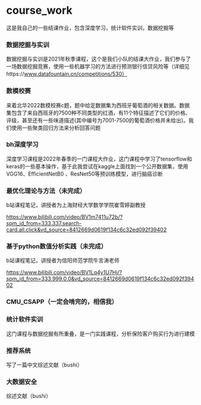 # course_work

这是我自己的一些结课作业，包含深度学习，统计软件实训，数据挖掘等


### 数据挖掘与实训

数据挖掘与实训是2021年秋季课程，这个是我们小队的结课大作业，我们参与了一场数据挖掘竞赛，使用一些机器学习的方法进行预测银行信贷风险等（详细见https://www.datafountain.cn/competitions/530）



### 数模校赛

来着北华2022数模校赛c题，题中给定数据集为西班牙葡萄酒的相关数据。数据集包含了来自西班牙的7500种不同类型的红酒，有11个特征描述了它们的价格、评级，甚至还有一些味道描述(其中编号为7001-7500的葡萄酒价格并未给出)。我们使用一些聚类回归方法来分析回答问题


### bh深度学习

深度学习课程是2022年春季的一门课程大作业，这门课程中学习了tensorflow和keras的一些基本操作，基于此我尝试在kaggle上面找到一个公开数据集，使用VGG16、EfficientNetB0  、ResNet50等预训练模型，进行脑癌诊断


### 最优化理论与方法（未完成）

b站课程笔记，讲授者为上海财经大学数学学院崔雪婷副教授

https://www.bilibili.com/video/BV1m7411u72b/?spm_id_from=333.337.search-card.all.click&vd_source=8412669d0619f134c6c32ed092f39402


### 基于python数值分析实践（未完成）

b站课程笔记，讲授者为信阳师范学院牛言涛老师

https://www.bilibili.com/video/BV1Lq4y1U7Hj/?spm_id_from=333.999.0.0&vd_source=8412669d0619f134c6c32ed092f39402


### CMU_CSAPP（一定会啃完的，相信我）


### 统计软件实训

这门课程与数据挖掘有所重叠，是一门实践课程，分析保险客户购买行为进行建模



### 推荐系统

写了一篇中文综述文献（bushi）


### 大数据安全

综述文献（bushi）
